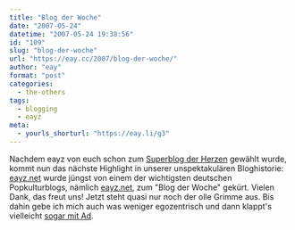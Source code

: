 ```yaml
---
title: "Blog der Woche"
date: "2007-05-24"
datetime: "2007-05-24 19:38:56"
id: "109"
slug: "blog-der-woche"
url: "https://eay.cc/2007/blog-der-woche/"
author: "eay"
format: "post"
categories:
  - the-others
tags:
  - blogging
  - eayz
meta:
  - yourls_shorturl: "https://eay.li/g3"
---
```


Nachdem eayz von euch schon zum [Superblog der Herzen](//eay.cc/2007/superblog-der-herzen/) gewählt wurde, kommt nun das nächste Highlight in unserer unspektakulären Bloghistorie: [eayz.net](http://eay.cc/) wurde jüngst von einem der wichtigsten deutschen Popkulturblogs, nämlich [eayz.net](http://eay.cc/), zum "Blog der Woche" gekürt. Vielen Dank, das freut uns! Jetzt steht quasi nur noch der olle Grimme aus. Bis dahin gebe ich mich auch was weniger egozentrisch und dann klappt's vielleicht [sogar mit Ad](http://www.admartinator.de/2007/05/24/blog-der-woche-jetzt-bewerben/).
